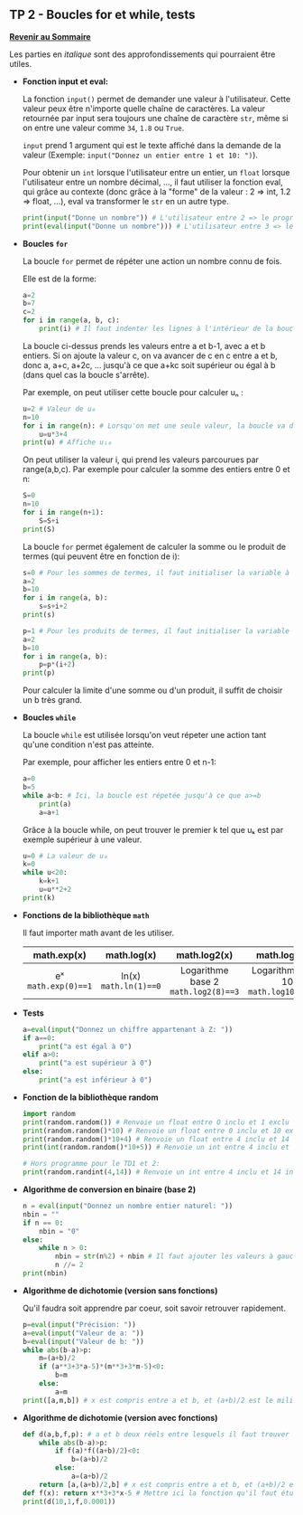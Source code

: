 ## TP 2 - Boucles for et while, tests

**[Revenir au Sommaire](../README.md)**

Les parties en _italique_ sont des approfondissements qui pourraient être utiles.

- **Fonction input et eval:**

    La fonction `input()` permet de demander une valeur à l'utilisateur. Cette valeur peux être n'importe quelle chaîne de caractères. La valeur retournée par input sera toujours une chaîne de caractère `str`, même si on entre une valeur comme `34`, `1.8` ou `True`.

    `input` prend 1 argument qui est le texte affiché dans la demande de la valeur (Exemple: `input("Donnez un entier entre 1 et 10: ")`).

    Pour obtenir un `int` lorsque l'utilisateur entre un entier, un `float` lorsque l'utilisateur entre un nombre décimal, ..., il faut utiliser la fonction eval, qui grâce au contexte (donc grâce à la "forme" de la valeur : 2 => int, 1.2 => float, ...), eval va transformer le `str` en un autre type.

    ```python
    print(input("Donne un nombre")) # L'utilisateur entre 2 => le programme affiche "2"
    print(eval(input("Donne un nombre"))) # L'utilisateur entre 3 => le programme affiche 3
    ```

- **Boucles `for`**

    La boucle `for` permet de répéter une action un nombre connu de fois.

    Elle est de la forme:

    ```python
    a=2
    b=7
    c=2
    for i in range(a, b, c):
        print(i) # Il faut indenter les lignes à l'intérieur de la boucle
    ```
    La boucle ci-dessus prends les valeurs entre a et b-1, avec a et b entiers. Si on ajoute la valeur c, on va avancer de c en c entre a et b, donc a, a+c, a+2c, ... jusqu'à ce que a+kc soit supérieur ou égal à b (dans quel cas la boucle s'arrête).

    Par exemple, on peut utiliser cette boucle pour calculer uₙ :

    ```python
    u=2 # Valeur de u₀
    n=10
    for i in range(n): # Lorsqu'on met une seule valeur, la boucle va de 0 à n-1, donc la boucle se lance n fois.
        u=u*3+4
    print(u) # Affiche u₁₀
    ```

    On peut utiliser la valeur i, qui prend les valeurs parcourues par range(a,b,c). Par exemple pour calculer la somme des entiers entre 0 et n:

    ```python
    S=0
    n=10
    for i in range(n+1):
        S=S+i
    print(S)
    ```

    La boucle `for` permet également de calculer la somme ou le produit de termes (qui peuvent être en fonction de i):

    ```python
    s=0 # Pour les sommes de termes, il faut initialiser la variable à 0
    a=2
    b=10
    for i in range(a, b):
        s=s+i+2
    print(s)
    ```

    ```python
    p=1 # Pour les produits de termes, il faut initialiser la variable à 1
    a=2
    b=10
    for i in range(a, b):
        p=p*(i+2)
    print(p)
    ```
    Pour calculer la limite d'une somme ou d'un produit, il suffit de choisir un b très grand.


- **Boucles `while`**

    La boucle `while` est utilisée lorsqu'on veut répeter une action tant qu'une condition n'est pas atteinte.

    Par exemple, pour afficher les entiers entre 0 et n-1:

    ```python
    a=0
    b=5
    while a<b: # Ici, la boucle est répetée jusqu'à ce que a>=b
        print(a)
        a=a+1
    ```

    Grâce à la boucle while, on peut trouver le premier k tel que uₖ est par exemple supérieur à une valeur.

    ```python
    u=0 # La valeur de u₀
    k=0
    while u<20:
        k=k+1
        u=u**2+2
    print(k)
    ```

- **Fonctions de la bibliothèque `math`**

    Il faut importer math avant de les utiliser.

    |math.exp(x)|math.log(x)|math.log2(x)|math.log10(x)|
    |:-:|:-:|:-:|:-:|
    |eˣ `math.exp(0)==1`|ln(x) `math.ln(1)==0`|Logarithme base 2 `math.log2(8)==3`|Logarithme base 10 `math.log10(10)==2`|

- **Tests**

    ```python
    a=eval(input("Donnez un chiffre appartenant à Z: "))
    if a==0:
        print("a est égal à 0")
    elif a>0:
        print("a est supérieur à 0")
    else:
        print("a est inférieur à 0")
    ```

- **Fonction de la bibliothèque random**
    ```python
    import random
    print(random.random()) # Renvoie un float entre O inclu et 1 exclu
    print(random.random()*10) # Renvoie un float entre 0 inclu et 10 exclu
    print(random.random()*10+4) # Renvoie un float entre 4 inclu et 14 exclu
    print(int(random.random()*10+5)) # Renvoie un int entre 4 inclu et 14 inclu

    # Hors programme pour le TD1 et 2:
    print(random.randint(4,14)) # Renvoie un int entre 4 inclu et 14 inclu
    ```

- **Algorithme de conversion en binaire (base 2)**

    ```python
    n = eval(input("Donnez un nombre entier naturel: "))
    nbin = ""
    if n == 0:
        nbin = "0"
    else:
        while n > 0:
            nbin = str(n%2) + nbin # Il faut ajouter les valeurs à gauche
            n //= 2
    print(nbin)
    ```
- **Algorithme de dichotomie (version sans fonctions)**

    Qu'il faudra soit apprendre par coeur, soit savoir retrouver rapidement.

    ```python
    p=eval(input("Précision: "))
    a=eval(input("Valeur de a: "))
    b=eval(input("Valeur de b: "))
    while abs(b-a)>p:
        m=(a+b)/2
        if (a**3+3*a-5)*(m**3+3*m-5)<0:
            b=m
        else:
            a=m
    print([a,m,b]) # x est compris entre a et b, et (a+b)/2 est le milieu de cet intervalle, donc la meilleure approximation
    ```

- **Algorithme de dichotomie (version avec fonctions)**

    ```python
    def d(a,b,f,p): # a et b deux réels entre lesquels il faut trouver alpha tel que f(alpha)=0, f la fonction et p la précision (par exemple 0.001)
        while abs(b-a)>p:
            if f(a)*f((a+b)/2)<0:
                b=(a+b)/2
            else:
                a=(a+b)/2
        return [a,(a+b)/2,b] # x est compris entre a et b, et (a+b)/2 est le milieu de cet intervalle, donc la meilleure approximation
    def f(x): return x**3+3*x-5 # Mettre ici la fonction qu'il faut étudier, par exemple x**3+3*x-5
    print(d(10,1,f,0.0001))
    ```